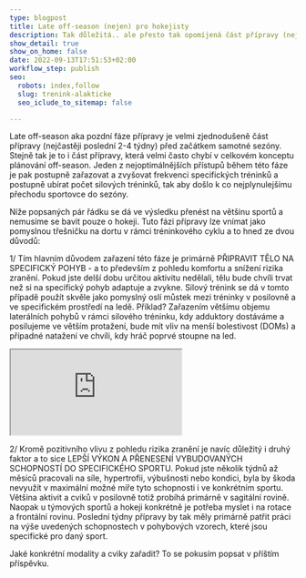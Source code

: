 ```yaml
---
type: blogpost
title: Late off-season (nejen) pro hokejisty
description: Tak důležitá.. ale přesto tak opomíjená část přípravy (nejen) pro hokejisty.
show_detail: true
show_on_home: false
date: 2022-09-13T17:51:53+02:00
workflow_step: publish
seo:
  robots: index,follow
  slug: trenink-alakticke
  seo_iclude_to_sitemap: false

---
```

Late off-season aka pozdní fáze přípravy je velmi zjednodušeně část přípravy (nejčastěji poslední 2-4 týdny) před začátkem samotné sezóny. Stejně tak je to i část přípravy, která velmi často chybí v celkovém konceptu plánování off-season. Jeden z nejoptimálnějších přístupů během této fáze je pak postupně zařazovat a zvyšovat frekvenci specifických tréninků a postupně ubírat počet silových tréninků, tak aby došlo k co nejplynulejšímu přechodu sportovce do sezóny.

Níže popsaných pár řádku se dá ve výsledku přenést na většinu sportů a nemusíme se bavit pouze o hokeji. Tuto fázi přípravy lze vnímat jako pomyslnou třešničku na dortu v rámci tréninkového cyklu a to hned ze dvou důvodů:

1/ Tím hlavním důvodem zařazení této fáze je primárně PŘIPRAVIT TĚLO NA SPECIFICKÝ POHYB - a to především z pohledu komfortu a snížení rizika zranění. Pokud jste delší dobu určitou aktivitu nedělali, tělu bude chvíli trvat než si na specifický pohyb adaptuje a zvykne. Silový trénink se dá v tomto případě použít skvěle jako pomyslný oslí můstek mezi tréninky v posilovně a ve specifickém prostředí na ledě. Příklad? Zařazením většímu objemu laterálních pohybů v rámci silového tréninku, kdy adduktory dostáváme a posilujeme ve větším protažení, bude mít vliv na menší bolestivost (DOMs) a případné natažení ve chvíli, kdy hráč poprvé stoupne na led.

<div class="embed-responsive embed-responsive-16by9">

<iframe class="embed-responsive-item" src="https://www.youtube.com/embed/uFX2C0b9xeE" allowfullscreen></iframe>

2/ Kromě pozitivního vlivu z pohledu rizika zranění je navíc důležitý i druhý faktor a to sice LEPŠÍ VÝKON A PŘENESENÍ VYBUDOVANÝCH SCHOPNOSTÍ DO SPECIFICKÉHO SPORTU. Pokud jste několik týdnů až měsíců pracovali na síle, hypertrofii, výbušnosti nebo kondici, byla by škoda nevyužít v maximální možné míře tyto schopnosti i ve konkrétním sportu. Většina aktivit a cviků v posilovně totiž probíhá primárně v sagitální rovině. Naopak u týmových sportů a hokeji konkrétně je potřeba myslet i na rotace a frontální rovinu. Poslední týdny přípravy by tak měly primárně patřit práci na výše uvedených schopnostech v pohybových vzorech, které jsou specifické pro daný sport.

Jaké konkrétní modality a cviky zařadit? To se pokusím popsat v příštím příspěvku.